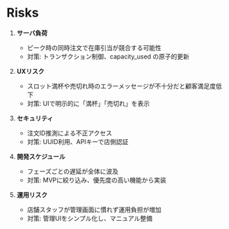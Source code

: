 # Risks

1. **サーバ負荷**
   - ピーク時の同時注文で在庫引当が競合する可能性
   - 対策: トランザクション制御、capacity_used の原子的更新

2. **UXリスク**
   - スロット満杯や売切れ時のエラーメッセージが不十分だと顧客満足度低下
   - 対策: UIで明示的に「満杯」「売切れ」を表示

3. **セキュリティ**
   - 注文ID推測による不正アクセス
   - 対策: UUID利用、APIキーで店側認証

4. **開発スケジュール**
   - フェーズごとの遅延が全体に波及
   - 対策: MVPに絞り込み、優先度の高い機能から実装

5. **運用リスク**
   - 店舗スタッフが管理画面に慣れず運用負担が増加
   - 対策: 管理UIをシンプル化し、マニュアル整備
